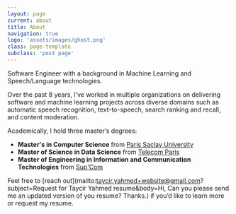 ```yaml
---
layout: page
current: about
title: About
navigation: true
logo: 'assets/images/ghost.png'
class: page-template
subclass: 'post page'
---
```


Software Engineer with a background in Machine Learning and Speech/Language technologies. 

Over the past 8 years, I’ve worked in multiple organizations on delivering software and machine learning projects across diverse domains such as automatic speech recognition, text-to-speech, search ranking and recall, and content moderation.  

Academically, I hold three master’s degrees:  
- **Master's in Computer Science** from [Paris Saclay University](https://www.universite-paris-saclay.fr/en)  
- **Master of Science in Data Science** from [Telecom Paris](https://www.telecom-paris.fr/en/home)  
- **Master of Engineering in Information and Communication Technologies** from [Sup'Com](https://www.supcom.tn/)  

Feel free to [reach out](mailto:taycir.yahmed+website@gmail.com?subject=Request for Taycir Yahmed resume&body=Hi, Can you please send me an updated version of you resume? Thanks.) if you’d like to learn more or request my resume.  

